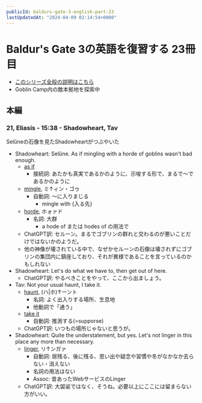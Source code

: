 ```yaml
---
publicId: baldurs-gate-3-english-part-23
lastUpdatedAt: "2024-04-09 02:14:54+0000"
---
```


# Baldur's Gate 3の英語を復習する 23冊目

- [このシリーズ全般の説明はこちら](./baldurs-gate-3-english-index.html)
- Goblin Camp内の敵本拠地を探索中

## 本編

### 21, Eliasis - 15:38 - Shadowheart, Tav

Selûneの石像を見たShadowheartがつぶやいた

- Shadowheart: Selûne. As if mingling with a horde of goblins wasn't bad enough.
  - [as if](https://en.wiktionary.org/wiki/as_if#Conjunction)
    - 接続詞: あたかも真実であるかのように、示唆する形で、まるで〜であるかのように
  - [mingle](https://ejje.weblio.jp/content/mingle), ミ↑ィン・ゴゥ
    - 自動詞: 〜に入りまじる
      - mingle with {入る先}
  - [horde](https://ejje.weblio.jp/content/horde), ホォァド
    - 名詞: 大群
      - a hode of または hodes of の用法で
  - ChatGPT訳: セルーン。まるでゴブリンの群れと交わるのが悪いことだけではないかのようだ。
  - 他の神像が壊されている中で、なぜかセルーンの石像は壊されずにゴブリンの集団内に鎮座しており、それが異様であることを言っているのかもしれない
- Shadowheart: Let's do what we have to, then get out of here.
  - ChatGPT訳: やるべきことをやって、ここから出ましょう。
- Tav: Not your usual haunt, I take it.
  - [haunt](https://ejje.weblio.jp/content/haunt), (ハ|ホ)↑ーント
    - 名詞: よく出入りする場所、生息地
    - 他動詞で「通う」
  - [take it](https://en.wiktionary.org/wiki/take_it)
    - 自動詞: 推測する(=supporse)
  - ChatGPT訳: いつもの場所じゃないと思うが。
- Shadowheart: Quite the understatement, but yes. Let's not linger in this place any more than necessary.
  - [linger](https://ejje.weblio.jp/content/linger), リ↑ンガァ
    - 自動詞: 居残る、後に残る、思い出や疑念や習慣や冬がなかなか去らない・消えない
    - 名詞の用法はない
    - Assoc: 昔あったWebサービスのLinger
  - ChatGPT訳: 大袈裟ではなく、そうね。必要以上にここには留まらない方がいい。

